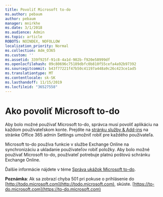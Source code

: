```yaml
---
title: Povoliť Microsoft to-do
ms.author: pebaum
author: pebaum
manager: mnirkhe
ms.date: 3/1/2018
ms.audience: Admin
ms.topic: article
ROBOTS: NOINDEX, NOFOLLOW
localization_priority: Normal
ms.collection: Adm_O365
ms.custom: ''
ms.assetid: 339f925f-91c8-4a1d-902b-f920e58999df
ms.openlocfilehash: 09c80696c75189dbfc0b810f55cefa4a92b97392
ms.sourcegitcommit: b43f77221f47b50c41197a448a9c26c423ce1ad5
ms.translationtype: MT
ms.contentlocale: sk-SK
ms.lasthandoff: 11/15/2019
ms.locfileid: "36527558"
---
```

# <a name="how-to-enable-microsoft-to-do"></a>Ako povoliť Microsoft to-do

Aby bolo možné používať Microsoft to-do, správca musí povoliť aplikáciu na každom používateľskom konte. Prejdite na [stránku služby &amp; Add-ins](https://portal.office.com/adminportal/home#/Settings/ServicesAndAddIns) na stránke Office 365 admin Settings umožniť robiť pre každého používateľa. 
  
Microsoft to-do používa funkcie v službe Exchange Online na synchronizáciu a ukladanie používateľov robiť položky. Aby bolo možné používať Microsoft to-do, používateľ potrebuje platnú poštovú schránku Exchange Online.
  
Ďalšie informácie nájdete v téme [Správa ukážok Microsoft to-do](https://support.office.com/article/490c1a8c-2333-4952-8125-841afadb9620.aspx).
  
 **Poznámka**: Ak sa zobrazí chyba 501 pri pokuse o prihlásenie do [http://todo.microsoft.com](http://todo.microsoft.com), skúste. [https://to-do.microsoft.com](https://to-do.microsoft.com)
  

